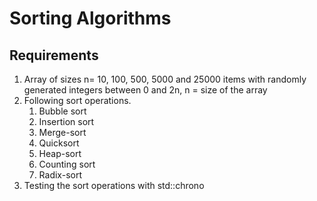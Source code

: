 # Sorting Algorithms

## Requirements
1. Array of sizes n= 10, 100, 500, 5000 and 25000 items with randomly generated integers between 0 and 2n, n = size of the array
2. Following sort operations.
    1. Bubble sort
    2. Insertion sort
    3. Merge-sort
    4. Quicksort
    5. Heap-sort
    6. Counting sort
    7. Radix-sort
3. Testing the sort operations with std::chrono
   

